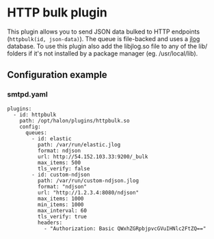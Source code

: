 # HTTP bulk plugin

This plugin allows you to send JSON data bulked to HTTP endpoints (```httpbulk(id, json-data)```). The queue is file-backed and uses a [jlog](https://github.com/omniti-labs/jlog) database. To use this plugin also add the libjlog.so file to any of the lib/ folders if it's not installed by a package manager (eg. /usr/local/lib).

## Configuration example

### smtpd.yaml

```
plugins:
  - id: httpbulk
    path: /opt/halon/plugins/httpbulk.so
    config:
      queues:
        - id: elastic
          path: /var/run/elastic.jlog
          format: ndjson
          url: http://54.152.103.33:9200/_bulk
          max_items: 500
          tls_verify: false
        - id: custom-ndjson
          path: /var/run/custom-ndjson.jlog
          format: "ndjson"
          url: "http://1.2.3.4:8080/ndjson"
          max_items: 1000
          min_items: 1000
          max_interval: 60
          tls_verify: true
          headers:
            - "Authorization: Basic QWxhZGRpbjpvcGVuIHNlc2FtZQ=="
```

